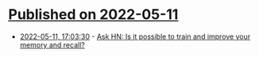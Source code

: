 # [Published on 2022-05-11](index.md)

* [2022-05-11, 17:03:30](https://news.ycombinator.com/item?id=31342766) - [Ask HN: Is it possible to train and improve your memory and recall?](https://news.ycombinator.com/item?id=31342766)
